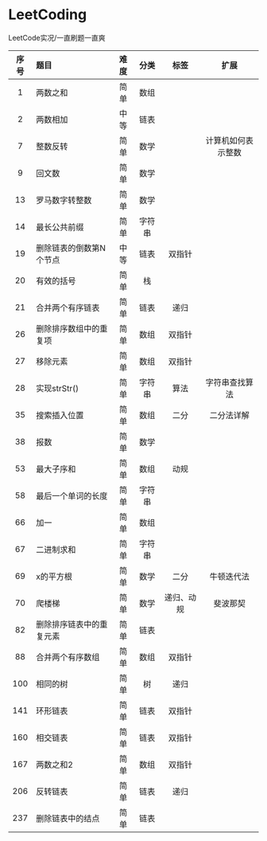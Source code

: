 # LeetCoding
LeetCode实况/一直刷题一直爽

|序号|题目|难度|分类|标签|扩展|
|:-:|:-|:-:|:-:|:-:|:-:|
|1|两数之和|简单|数组|
|2|两数相加|中等|链表|
|7|整数反转|简单|数学||计算机如何表示整数|
|9|回文数|简单|数学|
|13|罗马数字转整数|简单|数学|
|14|最长公共前缀|简单|字符串|
|19|删除链表的倒数第N个节点|中等|链表|双指针|
|20|有效的括号|简单|栈|
|21|合并两个有序链表|简单|链表|递归|
|26|删除排序数组中的重复项|简单|数组|双指针|
|27|移除元素|简单|数组|双指针|
|28|实现strStr()|简单|字符串|算法|字符串查找算法|
|35|搜索插入位置|简单|数组|二分|二分法详解|
|38|报数|简单|数学|
|53|最大子序和|简单|数组|动规|
|58|最后一个单词的长度|简单|字符串|
|66|加一|简单|数组|
|67|二进制求和|简单|字符串|
|69|x的平方根|简单|数学|二分|牛顿迭代法|
|70|爬楼梯|简单|数学|递归、动规|斐波那契|
|82|删除排序链表中的重复元素|简单|链表|
|88|合并两个有序数组|简单|数组|双指针|
|100|相同的树|简单|树|递归||
|141|环形链表|简单|链表|双指针|
|160|相交链表|简单|链表|双指针|
|167|两数之和2|简单|数组|双指针|
|206|反转链表|简单|链表|递归|
|237|删除链表中的结点|简单|链表|
